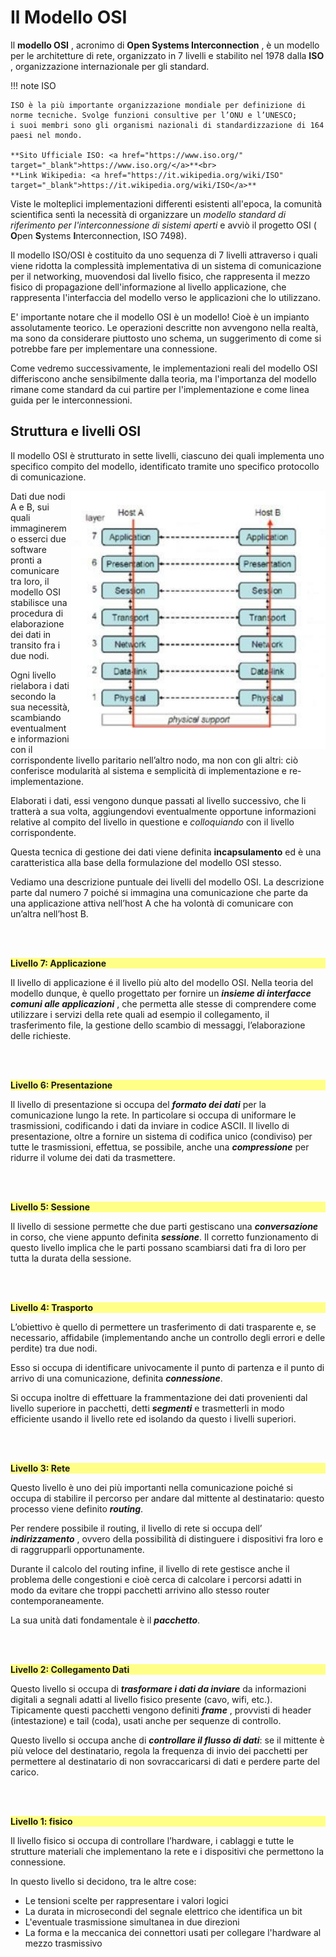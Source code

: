# Il Modello OSI


Il **modello OSI** , acronimo di **Open Systems Interconnection** , è un modello per le architetture di rete,
organizzato in 7 livelli e stabilito nel 1978 dalla **ISO** , organizzazione internazionale per gli standard.

!!! note ISO
    
    ISO è la più importante organizzazione mondiale per definizione di norme tecniche. Svolge funzioni consultive per l’ONU e l’UNESCO; 
    i suoi membri sono gli organismi nazionali di standardizzazione di 164 paesi nel mondo.

    **Sito Ufficiale ISO: <a href="https://www.iso.org/" target="_blank">https://www.iso.org/</a>**<br>
    **Link Wikipedia: <a href="https://it.wikipedia.org/wiki/ISO" target="_blank">https://it.wikipedia.org/wiki/ISO</a>**

Viste le molteplici implementazioni differenti esistenti all'epoca, la comunità scientifica sentì la
necessità di organizzare un *modello standard di riferimento per l'interconnessione di sistemi aperti*
e avviò il progetto OSI ( **O**pen **S**ystems **I**nterconnection, ISO 7498).

Il modello ISO/OSI è costituito da uno sequenza di 7 livelli attraverso i quali viene ridotta la
complessità implementativa di un sistema di comunicazione per il networking, muovendosi dal livello
fisico, che rappresenta il mezzo fisico di propagazione dell'informazione al livello applicazione, che
rappresenta l'interfaccia del modello verso le applicazioni che lo utilizzano.

E' importante notare che il modello OSI è un modello! Cioè è un impianto assolutamente teorico. Le
operazioni descritte non avvengono nella realtà, ma sono da considerare piuttosto uno schema, un
suggerimento di come si potrebbe fare per implementare una connessione.

Come vedremo successivamente, le implementazioni reali del modello OSI differiscono anche
sensibilmente dalla teoria, ma l'importanza del modello rimane come standard da cui partire per
l'implementazione e come linea guida per le interconnessioni.


<!-- xxxxxxxxxxxxxxxxxxxxxxxxxxxxxxxxxxxxxxxxxxxxxxxxxxxxxxxxxxxxxxxxxxxxxxxxxxxxxxxxxxxxxxxxxxxxxxxxxxxxxxxxxxxxxxxxxxx -->
## Struttura e livelli OSI

Il modello OSI è strutturato in sette livelli, ciascuno dei quali implementa uno specifico compito del
modello, identificato tramite uno specifico protocollo di comunicazione.

<img style="float: right" alt="Incapsulamento" src="/teoria/images/OSI_incapsulamento.png">

Dati due nodi A e B, sui quali immagineremo esserci due software pronti a comunicare tra loro, il
modello OSI stabilisce una procedura di elaborazione dei dati in transito fra i due nodi.

Ogni livello rielabora i dati secondo la sua necessità, scambiando eventualmente informazioni con il
corrispondente livello paritario nell’altro nodo, ma non con gli altri: ciò conferisce modularità al
sistema e semplicità di implementazione e re-implementazione.

Elaborati i dati, essi vengono dunque passati al livello successivo, che li tratterà a sua volta,
aggiungendovi eventualmente opportune informazioni relative al compito del livello in
questione e *colloquiando* con il livello corrispondente.

Questa tecnica di gestione dei dati viene definita **incapsulamento** ed è una caratteristica alla base 
della formulazione del modello OSI stesso.

Vediamo una descrizione puntuale dei livelli del modello OSI. La descrizione parte dal numero 7
poiché si immagina una comunicazione che parte da una applicazione attiva nell’host A che ha volontà
di comunicare con un’altra nell’host B.

<br>
<br>

**<div style="background:#FFFF88">Livello 7: Applicazione</div>**

Il livello di applicazione é il livello più alto del modello OSI. Nella teoria del modello dunque, è quello
progettato per fornire un **_insieme di interfacce comuni alle applicazioni_** , che permetta alle stesse di
comprendere come utilizzare i servizi della rete quali ad esempio il collegamento, il trasferimento file,
la gestione dello scambio di messaggi, l’elaborazione delle richieste.

<br>
<br>

**<div style="background:#FFFF88">Livello 6: Presentazione</div>**

Il livello di presentazione si occupa del **_formato dei dati_** per la comunicazione lungo la rete. In
particolare si occupa di uniformare le trasmissioni, codificando i dati da inviare in codice ASCII. Il
livello di presentazione, oltre a fornire un sistema di codifica unico (condiviso) per tutte le trasmissioni,
effettua, se possibile, anche una **_compressione_** per ridurre il volume dei dati da trasmettere.

<br>
<br>

**<div style="background:#FFFF88">Livello 5: Sessione</div>**

Il livello di sessione permette che due parti gestiscano una **_conversazione_** in corso, che viene appunto
definita **_sessione_**. Il corretto funzionamento di questo livello implica che le parti possano scambiarsi
dati fra di loro per tutta la durata della sessione.

<br>
<br>

**<div style="background:#FFFF88">Livello 4: Trasporto</div>**

L’obiettivo è quello di permettere un trasferimento di dati trasparente e, se necessario, affidabile
(implementando anche un controllo degli errori e delle perdite) tra due nodi.

Esso si occupa di identificare univocamente il punto di partenza e il punto di arrivo di una
comunicazione, definita **_connessione_**.

Si occupa inoltre di effettuare la frammentazione dei dati provenienti dal livello superiore in pacchetti,
detti **_segmenti_** e trasmetterli in modo efficiente usando il livello rete ed isolando da questo i livelli
superiori.

<br>
<br>

**<div style="background:#FFFF88">Livello 3: Rete</div>**

Questo livello è uno dei più importanti nella comunicazione poiché si occupa di stabilire il percorso per
andare dal mittente al destinatario: questo processo viene definito **_routing_**.

Per rendere possibile il routing, il livello di rete si occupa dell’ **_indirizzamento_** , ovvero della possibilità
di distinguere i dispositivi fra loro e di raggrupparli opportunamente.

Durante il calcolo del routing infine, il livello di rete gestisce anche il problema delle congestioni e cioè
cerca di calcolare i percorsi adatti in modo da evitare che troppi pacchetti arrivino allo stesso router
contemporaneamente.

La sua unità dati fondamentale è il **_pacchetto_**.

<br>
<br>

**<div style="background:#FFFF88">Livello 2: Collegamento Dati</div>**

Questo livello si occupa di **_trasformare i dati da inviare_** da informazioni digitali a segnali adatti al
livello fisico presente (cavo, wifi, etc.). Tipicamente questi pacchetti vengono definiti **_frame_** , provvisti
di header (intestazione) e tail (coda), usati anche per sequenze di controllo.

Questo livello si occupa anche di **_controllare il flusso di dati_**: se il mittente è più veloce del
destinatario, regola la frequenza di invio dei pacchetti per permettere al destinatario di non
sovraccaricarsi di dati e perdere parte del carico.

<br>
<br>

**<div style="background:#FFFF88">Livello 1: fisico</div>**

Il livello fisico si occupa di controllare l’hardware, i cablaggi e tutte le strutture materiali che
implementano la rete e i dispositivi che permettono la connessione.

In questo livello si decidono, tra le altre cose:

- Le tensioni scelte per rappresentare i valori logici
- La durata in microsecondi del segnale elettrico che identifica un bit
- L'eventuale trasmissione simultanea in due direzioni
- La forma e la meccanica dei connettori usati per collegare l'hardware al mezzo trasmissivo

<br>
<br>


